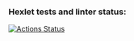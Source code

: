 ### Hexlet tests and linter status:

[![Actions Status](https://github.com/TopchiyVictor/frontend-project-lvl1/workflows/hexlet-check/badge.svg)](https://github.com/TopchiyVictor/frontend-project-lvl1/actions)
